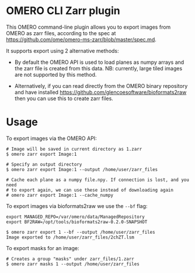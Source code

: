 OMERO CLI Zarr plugin
=====================

This OMERO command-line plugin allows you to export images from
OMERO as zarr files, according to the spec at 
https://github.com/ome/omero-ms-zarr/blob/master/spec.md.

It supports export using 2 alternative methods:

- By default the OMERO API is used to load planes as numpy arrays
  and the zarr file is created from this data. NB: currently, large
  tiled images are not supported by this method.

- Alternatively, if you can read directly from the OMERO binary
  repository and have installed https://github.com/glencoesoftware/bioformats2raw
  then you can use this to create zarr files.


# Usage

To export images via the OMERO API:

```
# Image will be saved in current directory as 1.zarr
$ omero zarr export Image:1

# Specify an output directory
$ omero zarr export Image:1 --output /home/user/zarr_files

# Cache each plane as a numpy file.npy. If connection is lost, and you need
# to export again, we can use these instead of downloading again
# omero zarr export Image:1 --cache_numpy

```

To export images via bioformats2raw we use the ```--bf``` flag:

```
export MANAGED_REPO=/var/omero/data/ManagedRepository
export BF2RAW=/opt/tools/bioformats2raw-0.2.0-SNAPSHOT

$ omero zarr export 1 --bf --output /home/user/zarr_files
Image exported to /home/user/zarr_files/2chZT.lsm
```

To export masks for an image:

```
# Creates a group "masks" under zarr_files/1.zarr
$ omero zarr masks 1 --output /home/user/zarr_files
```

